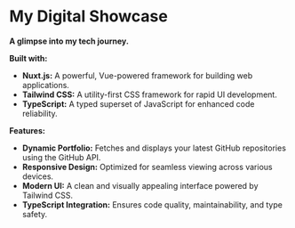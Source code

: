 # My Digital Showcase

**A glimpse into my tech journey.**

**Built with:**

* **Nuxt.js:** A powerful, Vue-powered framework for building web applications.
* **Tailwind CSS:** A utility-first CSS framework for rapid UI development.
* **TypeScript:** A typed superset of JavaScript for enhanced code reliability.

**Features:**

* **Dynamic Portfolio:** Fetches and displays your latest GitHub repositories using the GitHub API.
* **Responsive Design:** Optimized for seamless viewing across various devices.
* **Modern UI:** A clean and visually appealing interface powered by Tailwind CSS.
* **TypeScript Integration:** Ensures code quality, maintainability, and type safety.
